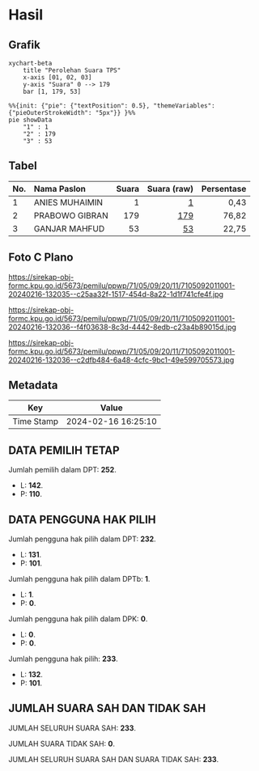 # Hasil

## Grafik

```mermaid
xychart-beta
    title "Perolehan Suara TPS"
    x-axis [01, 02, 03]
    y-axis "Suara" 0 --> 179
    bar [1, 179, 53]
```

```mermaid
%%{init: {"pie": {"textPosition": 0.5}, "themeVariables": {"pieOuterStrokeWidth": "5px"}} }%%
pie showData
    "1" : 1
    "2" : 179
    "3" : 53
```

## Tabel

| No. | Nama Paslon    | Suara | Suara (raw) | Persentase |
|:--- |:-------------- | -----:| -----------:| ----------:|
| 1   | ANIES MUHAIMIN | 1     | [1][p-1]    | 0,43       |
| 2   | PRABOWO GIBRAN | 179   | [179][p-2]  | 76,82      |
| 3   | GANJAR MAHFUD  | 53    | [53][p-3]   | 22,75      |


[p-1]: https://github.com/gigit-pemilu/pemilu-2024-71-sulawesi-utara/blob/main/pilpres/hitung-suara/sub/71-sulawesi-utara/sub/05-minahasa-selatan/sub/09-tenga/sub/2011-pakuure-satu/sub/001-tps/sub/paslon-1.txt
[p-2]: https://github.com/gigit-pemilu/pemilu-2024-71-sulawesi-utara/blob/main/pilpres/hitung-suara/sub/71-sulawesi-utara/sub/05-minahasa-selatan/sub/09-tenga/sub/2011-pakuure-satu/sub/001-tps/sub/paslon-2.txt
[p-3]: https://github.com/gigit-pemilu/pemilu-2024-71-sulawesi-utara/blob/main/pilpres/hitung-suara/sub/71-sulawesi-utara/sub/05-minahasa-selatan/sub/09-tenga/sub/2011-pakuure-satu/sub/001-tps/sub/paslon-3.txt

## Foto C Plano

https://sirekap-obj-formc.kpu.go.id/5673/pemilu/ppwp/71/05/09/20/11/7105092011001-20240216-132035--c25aa32f-1517-454d-8a22-1d1f741cfe4f.jpg

https://sirekap-obj-formc.kpu.go.id/5673/pemilu/ppwp/71/05/09/20/11/7105092011001-20240216-132036--f4f03638-8c3d-4442-8edb-c23a4b89015d.jpg

https://sirekap-obj-formc.kpu.go.id/5673/pemilu/ppwp/71/05/09/20/11/7105092011001-20240216-132036--c2dfb484-6a48-4cfc-9bc1-49e599705573.jpg


## Metadata

| Key        | Value               |
| ---------- | ------------------- |
| Time Stamp | 2024-02-16 16:25:10 |


## DATA PEMILIH TETAP

Jumlah pemilih dalam DPT: **252**.
 * L: **142**.
 * P: **110**.

## DATA PENGGUNA HAK PILIH

Jumlah pengguna hak pilih dalam DPT: **232**.
 * L: **131**.
 * P: **101**.

Jumlah pengguna hak pilih dalam DPTb: **1**.
 * L: **1**.
 * P: **0**.

Jumlah pengguna hak pilih dalam DPK: **0**.
 * L: **0**.
 * P: **0**.

Jumlah pengguna hak pilih: **233**.
 * L: **132**.
 * P: **101**.

## JUMLAH SUARA SAH DAN TIDAK SAH

JUMLAH SELURUH SUARA SAH: **233**.

JUMLAH SUARA TIDAK SAH: **0**.

JUMLAH SELURUH SUARA SAH DAN SUARA TIDAK SAH: **233**.


